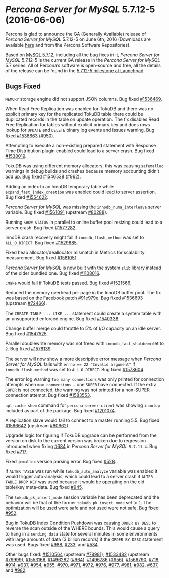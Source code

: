 # *Percona Server for MySQL* 5.7.12-5 (2016-06-06)

Percona is glad to announce the GA (Generally Available) release of *Percona Server for MySQL* 5.7.12-5 on June 6th, 2016 (Downloads are available [here](http://www.percona.com/downloads/Percona-Server-5.7/Percona-Server-5.7.12-5/)
and from the Percona Software Repositories).

Based on [MySQL 5.7.12](http://dev.mysql.com/doc/relnotes/mysql/5.7/en/news-5-7-12.html), including
all the bug fixes in it, *Percona Server for MySQL* 5.7.12-5 is the current GA release in
the *Percona Server for MySQL* 5.7 series. All of Percona’s software is open-source and
free, all the details of the release can be found in the [5.7.12-5 milestone at
Launchpad](https://launchpad.net/percona-server/+milestone/5.7.12-5)

## Bugs Fixed

`MEMORY` storage engine did not support JSON columns. Bug fixed
[#1536469](https://bugs.launchpad.net/percona-server/+bug/1536469).

When Read Free Replication was enabled for TokuDB and there
was no explicit primary key for the replicated TokuDB table there could be
duplicated records in the table on update operation. The fix disables
Read Free Replication for tables without explicit primary key
and does rows lookup for `UPDATE` and `DELETE` binary log events and
issues warning. Bug fixed [#1536663](https://bugs.launchpad.net/percona-server/+bug/1536663) ([#950](https://tokutek.atlassian.net/browse/DB-950)).

Attempting to execute a non-existing prepared statement with
Response Time Distribution plugin enabled could lead to a server crash.
Bug fixed [#1538019](https://bugs.launchpad.net/percona-server/+bug/1538019).

TokuDB was using different memory allocators, this was causing
`safemalloc` warnings in debug builds and crashes because memory accounting
didn’t add up. Bug fixed [#1546538](https://bugs.launchpad.net/percona-server/+bug/1546538) ([#962](https://tokutek.atlassian.net/browse/DB-962)).

Adding an index to an InnoDB temporary table while `expand_fast_index_creation` was enabled could lead to server assertion. Bug fixed [#1554622](https://bugs.launchpad.net/percona-server/+bug/1554622).

*Percona Server for MySQL* was missing the `innodb_numa_interleave` server
variable. Bug fixed [#1561091](https://bugs.launchpad.net/percona-server/+bug/1561091) (upstream [#80288](http://bugs.mysql.com/bug.php?id=80288)).

Running `SHOW STATUS` in parallel to online buffer pool resizing could lead
to a server crash. Bug fixed [#1577282](https://bugs.launchpad.net/percona-server/+bug/1577282).

InnoDB crash recovery might fail if `innodb_flush_method` was set
to `ALL_O_DIRECT`. Bug fixed [#1529885](https://bugs.launchpad.net/percona-server/+bug/1529885).

Fixed heap allocator/deallocator mismatch in
Metrics for scalability measurement. Bug fixed [#1581051](https://bugs.launchpad.net/percona-server/+bug/1581051).

*Percona Server for MySQL* is now built with the system `zlib` library instead of the
older bundled one. Bug fixed [#1108016](https://bugs.launchpad.net/percona-server/+bug/1108016).

`CMake` would fail if TokuDB tests passed. Bug fixed [#1521566](https://bugs.launchpad.net/percona-server/+bug/1521566).

Reduced the memory overhead per page in the InnoDB buffer pool. The fix was
based on the Facebook patch
[#91e979e](https://github.com/facebook/mysql-5.6/commit/91e979e8436b83400e918fa0f251036e50d0cb5f).
Bug fixed [#1536693](https://bugs.launchpad.net/percona-server/+bug/1536693) (upstream [#72466](http://bugs.mysql.com/bug.php?id=72466)).

The `CREATE TABLE ... LIKE ...` statement could create a system table with an unsupported
enforced engine. Bug fixed [#1540338](https://bugs.launchpad.net/percona-server/+bug/1540338).

Change buffer merge could throttle to 5% of I/O capacity on an idle server.
Bug fixed [#1547525](https://bugs.launchpad.net/percona-server/+bug/1547525).

Parallel doublewrite memory was not freed with `innodb_fast_shutdown` set to `2`. Bug fixed [#1578139](https://bugs.launchpad.net/percona-server/+bug/1578139).

The server will now show a more descriptive error message when *Percona Server for MySQL* fails with `errno == 22 "Invalid argument"` if `innodb_flush_method` was set to `ALL_O_DIRECT`. Bug fixed
[#1578604](https://bugs.launchpad.net/percona-server/+bug/1578604).

The error log warning `Too many connections` was only printed for connection
attempts when `max_connections` + one `SUPER` have connected. If
the extra `SUPER` is not connected, the warning was not printed for a
non-SUPER connection attempt. Bug fixed [#1583553](https://bugs.launchpad.net/percona-server/+bug/1583553).

`apt-cache show` command for `percona-server-client` was showing
`innotop` included as part of the package. Bug fixed [#1201074](https://bugs.launchpad.net/percona-server/+bug/1201074).

A replication slave would fail to connect to a master running 5.5. Bug fixed
[#1566642](https://bugs.launchpad.net/percona-server/+bug/1566642) (upstream [#80962](http://bugs.mysql.com/bug.php?id=80962)).

Upgrade logic for figuring if TokuDB upgrade can be performed from the
version on disk to the current version was broken due to regression introduced
when fixing [#684](https://tokutek.atlassian.net/browse/FT-684) in *Percona Server for MySQL* `5.7.11-4`. Bug fixed
[#717](https://tokutek.atlassian.net/browse/FT-717).

Fixed `jemalloc` version parsing error. Bug fixed [#528](https://tokutek.atlassian.net/browse/DB-528).

If `ALTER TABLE` was run while `tokudb_auto_analyze` variable was
enabled it would trigger auto-analysis, which could lead to a server crash if
`ALTER TABLE DROP KEY` was used because it would be operating on the old
table/key meta-data. Bug fixed [#945](https://tokutek.atlassian.net/browse/DB-945).

The `tokudb_pk_insert_mode` session variable has been deprecated and
the behavior will be that of the former `tokudb_pk_insert_mode` set
to `1`. The optimization will be used were safe and not used were not
safe. Bug fixed [#952](https://tokutek.atlassian.net/browse/DB-952).

Bug in TokuDB Index Condition Pushdown was causing `ORDER BY DESC` to
reverse the scan outside of the WHERE bounds. This would cause a query to hang
in a `sending data` state for several minutes in some environments with
large amounts of data (3 billion records) if the `ORDER BY DESC` statement
was used. Bugs fixed [#988](https://tokutek.atlassian.net/browse/DB-988), [#233](https://tokutek.atlassian.net/browse/DB-233), and [#534](https://tokutek.atlassian.net/browse/DB-534).

Other bugs fixed: [#1510564](https://bugs.launchpad.net/percona-server/+bug/1510564) (upstream [#78981](http://bugs.mysql.com/bug.php?id=78981)), [#1533482](https://bugs.launchpad.net/percona-server/+bug/1533482)
(upstream [#79999](http://bugs.mysql.com/bug.php?id=79999)), [#1553166](https://bugs.launchpad.net/percona-server/+bug/1553166), [#1496282](https://bugs.launchpad.net/percona-server/+bug/1496282) ([#964](https://tokutek.atlassian.net/browse/DB-964)),
[#1496786](https://bugs.launchpad.net/percona-server/+bug/1496786) ([#956](https://tokutek.atlassian.net/browse/DB-956)), [#1566790](https://bugs.launchpad.net/percona-server/+bug/1566790), [#718](https://tokutek.atlassian.net/browse/FT-718), [#914](https://tokutek.atlassian.net/browse/DB-914),
[#937](https://tokutek.atlassian.net/browse/DB-937), [#954](https://tokutek.atlassian.net/browse/DB-954), [#955](https://tokutek.atlassian.net/browse/DB-955), [#970](https://tokutek.atlassian.net/browse/DB-970), [#971](https://tokutek.atlassian.net/browse/DB-971),
[#972](https://tokutek.atlassian.net/browse/DB-972), [#976](https://tokutek.atlassian.net/browse/DB-976), [#977](https://tokutek.atlassian.net/browse/DB-977), [#981](https://tokutek.atlassian.net/browse/DB-981), [#982](https://tokutek.atlassian.net/browse/DB-982),
[#637](https://tokutek.atlassian.net/browse/DB-637), and [#982](https://tokutek.atlassian.net/browse/DB-982).
